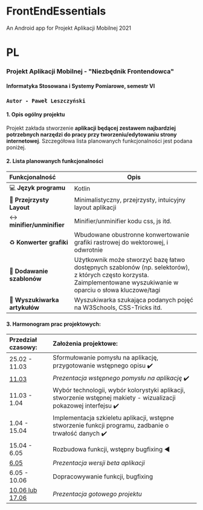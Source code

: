 # FrontEndEssentials
An Android app for Projekt Aplikacji Mobilnej 2021

# PL
### Projekt Aplikacji Mobilnej - "Niezbędnik Frontendowca"

#### Informatyka Stosowana i Systemy Pomiarowe, semestr VI

###  ``Autor - Paweł Leszczyński``
#### 1. Opis ogólny projektu
Projekt zakłada stworzenie **aplikacji będącej zestawem najbardziej potrzebnych narzędzi do pracy przy tworzeniu/edytowaniu strony internetowej**. Szczegółowa lista planowanych funkcjonalności jest podana poniżej.
#### 2. Lista planowanych funkcjonalności

| Funkcjonalność                               | Opis                                                         |
| :------------------------------------------- | ------------------------------------------------------------ |
| :computer: **Język programu**                | Kotlin                                                       |
| :white_square_button: **Przejrzysty Layout**​ | Minimalistyczny, przejrzysty, intuicyjny layout aplikacji    |
| :left_right_arrow: **minifier/unminifier**   | Minifier/unminifier kodu css, js itd.                        |
| :recycle: **Konwerter grafiki**              | Wbudowane obustronne konwertowanie grafiki rastrowej do wektorowej, i odwrotnie |
| :pushpin: **Dodawanie szablonów**            | Użytkownik może stworzyć bazę łatwo dostępnych szablonów (np. selektorów), z których często korzysta. Zaimplementowane wyszukiwanie w oparciu o słowa kluczowe/tagi |
| :bookmark_tabs: **Wyszukiwarka artykułów**   | Wyszukiwarka szukająca podanych pojęć na W3Schools, CSS-Tricks itd. |

#### 3. Harmonogram prac projektowych:

| Przedział czasowy:     | Założenia projektowe:                                        |
| :--------------------- | :----------------------------------------------------------- |
| 25.02 - 11.03          | Sformułowanie pomysłu na aplikację, przygotowanie wstępnego opisu :heavy_check_mark:|
| <u>11.03</u>           | *Prezentacja wstępnego pomysłu na aplikację*                  :heavy_check_mark:|
| 11.03 - 1.04           | Wybór technologii, wybór kolorystyki aplikacji, stworzenie wstępnej makiety - wizualizacji pokazowej interfejsu :heavy_check_mark:|
| 1.04 - 15.04           | Implementacja szkieletu aplikacji, wstępne stworzenie funkcji programu, zadbanie o trwałość danych :heavy_check_mark:|
| 15.04 - 6.05           | Rozbudowa funkcji, wstępny bugfixing :arrow_backward:|
| <u>6.05</u>            | *Prezentacja wersji beta aplikacji*                          |
| 6.05 - 10.06           | Dopracowywanie funkcji, bugfixing                            |
| <u>10.06 lub 17.06</u> | *Prezentacja gotowego projektu*                              |

